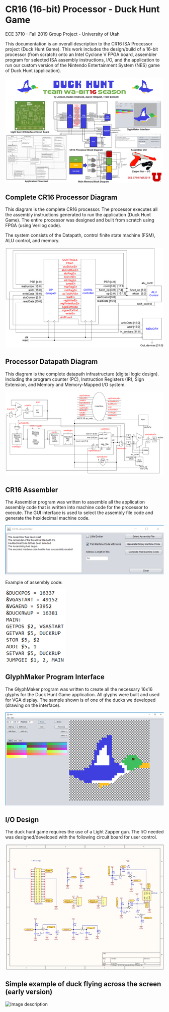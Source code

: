 # CR16 (16-bit) Processor - Duck Hunt Game

ECE 3710 - Fall 2019 Group Project - University of Utah

This documentation is an overall description to the CR16 ISA Processor project (Duck Hunt Game). This work includes the design/build of a 16-bit processor (from scratch) onto an Intel Cyclone V FPGA board, assembler program for selected ISA assembly instructions, I/O, and the application to run our custom version of the Nintendo Entertainment System (NES) game of Duck Hunt (application).

![Image description](images/duckHunt_poster.png)

## Complete CR16 Processor Diagram

This diagram is the complete CR16 processor. The processor executes all the assembly instructions generated to run the application (Duck Hunt Game). The entire processor was designed and built from scratch using FPGA (using Verilog code).

The system consists of the Datapath, control finite state machine (FSM), ALU control, and memory.

![Image description](images/completeProcessor.png)

## Processor Datapath Diagram

This diagram is the complete datapath infrastructure (digital logic design). Including the program counter (PC), Instruction Registers (IR), Sign Extension, and Memory and Memory-Mapped I/O system.

![Image description](images/datapath.png)

## CR16 Assembler

The Assembler program was written to assemble all the application assembly code that is written into machine code for the processor to execute. The GUI interface is used to select the assembly file code and generate the hexidecimal machine code.

![Image description](images/Assembler.png)

Example of assembly code:

![Image description](images/assembly_code.png)

## GlyphMaker Program Interface

The GlyphMaker program was written to create all the necessary 16x16 glyphs for the Duck Hunt Game application. All glyphs were built and used for VGA display. The sample shown is of one of the ducks we developed (drawing on the interface).

![Image description](images/GlyphMaker.png)

## I/O Design

The duck hunt game requires the use of a Light Zapper gun. The I/O needed was designed/developed with the following circuit board for user control.

![Image description](images/schematic.png)

## Simple example of duck flying across the screen (early version)

![Image description](https://media.giphy.com/media/JRgi8TGRKzAVoBXVQe/giphy.gif)
